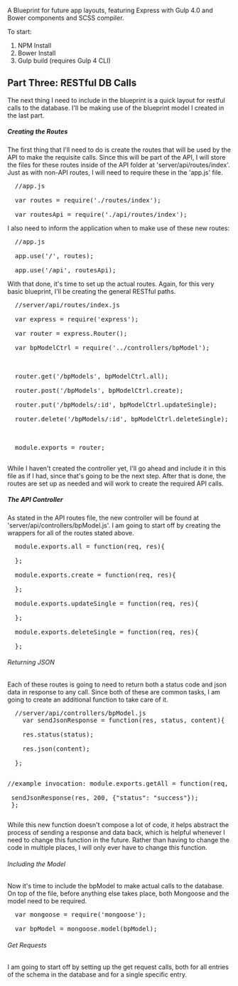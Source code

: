 A Blueprint for future app layouts, featuring Express with Gulp 4.0 and Bower components and SCSS compiler. 

To start:
  1. NPM Install
  2. Bower Install
  3. Gulp build (requires Gulp 4 CLI)

<h2>Part Three: RESTful DB Calls</h2>
<p>The next thing I need to include in the blueprint is a quick layout for restful calls to the database. I'll be making use of the blueprint model I created in the last part.</p>
<h5>Creating the Routes</h5>
<p>The first thing that I'll need to do is create the routes that will be used by the API to make the requisite calls. Since this will be part of the API, I will store the files for these routes inside of the API folder at 'server/api/routes/index'. Just as with non-API routes, I will need to require these in the 'app.js' file.</p>
<pre>
  //app.js <br/>
  var routes = require('./routes/index'); <br/>
  var routesApi = require('./api/routes/index');
</pre>
<p>I also need to inform the application when to make use of these new routes:</p>
<pre>
  //app.js <br/>
  app.use('/', routes); <br/>
  app.use('/api', routesApi);
</pre>
<p>With that done, it's time to set up the actual routes. Again, for this very basic blueprint, I'll be creating the general RESTful paths.</p>
<pre>
  //server/api/routes/index.js <br/>
  var express = require('express'); <br/>
  var router = express.Router(); <br/>
  var bpModelCtrl = require('../controllers/bpModel'); <br/>
  <br/>
  router.get('/bpModels', bpModelCtrl.all); <br/>
  router.post('/bpModels', bpModelCtrl.create); <br/>
  router.put('/bpModels/:id', bpModelCtrl.updateSingle); <br/>
  router.delete('/bpModels/:id', bpModelCtrl.deleteSingle); <br/>
  <br/>
  module.exports = router; <br/>
</pre>
<p>While I haven't created the controller yet, I'll go ahead and include it in this file as if I had, since that's going to be the next step. After that is done, the routes are set up as needed and will work to create the required API calls.</p>
<h5>The API Controller</h5>
<p>As stated in the API routes file, the new controller will be found at 'server/api/controllers/bpModel.js'. I am going to start off by creating the wrappers for all of the routes stated above.</p>
<pre>
  module.exports.all = function(req, res){<br/>
  };<br/>
  module.exports.create = function(req, res){<br/>
  };<br/>
  module.exports.updateSingle = function(req, res){<br/>
  };<br/>
  module.exports.deleteSingle = function(req, res){<br/>
  };
</pre>
<h6>Returning JSON</h6>
<p>Each of these routes is going to need to return both a status code and json data in response to any call. Since both of these are common tasks, I am going to create an additional function to take care of it.</p>
<pre>
  //server/api/controllers/bpModel.js
    var sendJsonResponse = function(res, status, content){ <br/>
    res.status(status); <br/>
    res.json(content); <br/>
  };

  //example invocation:
  module.exports.getAll = function(req, res){ <br/>
    sendJsonResponse(res, 200, {"status": "success"}); <br/>
  };
</pre>
<p>While this new function doesn't compose a lot of code, it helps abstract the process of sending a response and data back, which is helpful whenever I need to change this function in the future. Rather than having to change the code in multiple places, I will only ever have to change this function.</p>
<h6>Including the Model</h6>
<p>Now it's time to include the bpModel to make actual calls to the database. On top of the file, before anything else takes place, both Mongoose and the model need to be required.</p>
<pre>
  var mongoose = require('mongoose'); <br/>
  var bpModel = mongoose.model(bpModel);
</pre>
<h6>Get Requests</h6>
<p>I am going to start off by setting up the get request calls, both for all entries of the schema in the database and for a single specific entry.</p>




